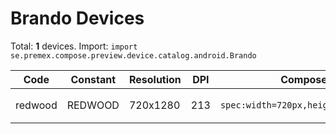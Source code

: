 # Brando Devices

Total: **1** devices. Import: `import se.premex.compose.preview.device.catalog.android.Brando`

| Code | Constant | Resolution | DPI | Compose Spec | Preview Usage |
|------|----------|------------|-----|-------------|---------------|
| redwood | REDWOOD | 720x1280 | 213 | `spec:width=720px,height=1280px,dpi=213` | `@Preview(device = Brando.REDWOOD)` |

<!-- Generated automatically. Do not edit manually. -->
